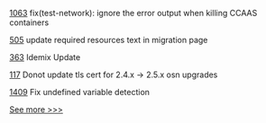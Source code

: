 
[1063](https://github.com/hyperledger/fabric-samples/pull/1063) fix(test-network): ignore the error output when killing CCAAS containers

[505](https://github.com/hyperledger-labs/fabric-operations-console/pull/505) update required resources text  in migration page

[363](https://github.com/hyperledger/fabric-ca/pull/363) Idemix Update

[117](https://github.com/hyperledger-labs/fabric-operator/pull/117) Donot update tls cert for 2.4.x -> 2.5.x osn upgrades

[1409](https://github.com/hyperledger/solang/pull/1409) Fix undefined variable detection


[See more >>>](https://start-here.hyperledger.org/pull-requests)
